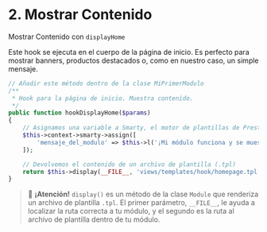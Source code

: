 # 2. Mostrar Contenido

Mostrar Contenido con `displayHome`

Este hook se ejecuta en el cuerpo de la página de inicio. Es perfecto para mostrar banners, productos destacados o, como en nuestro caso, un simple mensaje.

```php
// Añadir este método dentro de la clase MiPrimerModulo
/**
 * Hook para la página de inicio. Muestra contenido.
 */
public function hookDisplayHome($params)
{
    // Asignamos una variable a Smarty, el motor de plantillas de PrestaShop.
    $this->context->smarty->assign([
        'mensaje_del_modulo' => $this->l('¡Mi módulo funciona y se muestra en la home!'),
    ]);

    // Devolvemos el contenido de un archivo de plantilla (.tpl)
    return $this->display(__FILE__, 'views/templates/hook/homepage.tpl');
}
```

> 🚨 **¡Atención!** `display()` es un método de la clase `Module` que renderiza un archivo de plantilla `.tpl`. El primer parámetro, `__FILE__`, le ayuda a localizar la ruta correcta a tu módulo, y el segundo es la ruta al archivo de plantilla dentro de tu módulo.
